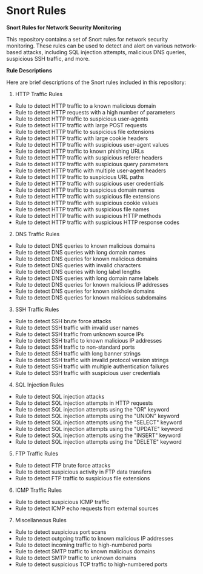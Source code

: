 # Snort Rules

**Snort Rules for Network Security Monitoring**

This repository contains a set of Snort rules for network security monitoring. These rules can be used to detect and alert on various network-based attacks, including SQL injection attempts, malicious DNS queries, suspicious SSH traffic, and more.

**Rule Descriptions**

Here are brief descriptions of the Snort rules included in this repository:

1. HTTP Traffic Rules
- Rule to detect HTTP traffic to a known malicious domain
- Rule to detect HTTP requests with a high number of parameters
- Rule to detect HTTP traffic to suspicious user-agents
- Rule to detect HTTP traffic with large POST requests
- Rule to detect HTTP traffic to suspicious file extensions
- Rule to detect HTTP traffic with large cookie headers
- Rule to detect HTTP traffic with suspicious user-agent values
- Rule to detect HTTP traffic to known phishing URLs
- Rule to detect HTTP traffic with suspicious referer headers
- Rule to detect HTTP traffic with suspicious query parameters
- Rule to detect HTTP traffic with multiple user-agent headers
- Rule to detect HTTP traffic to suspicious URL paths
- Rule to detect HTTP traffic with suspicious user credentials
- Rule to detect HTTP traffic to suspicious domain names
- Rule to detect HTTP traffic with suspicious file extensions
- Rule to detect HTTP traffic with suspicious cookie values
- Rule to detect HTTP traffic with suspicious file names
- Rule to detect HTTP traffic with suspicious HTTP methods
- Rule to detect HTTP traffic with suspicious HTTP response codes

2. DNS Traffic Rules
- Rule to detect DNS queries to known malicious domains
- Rule to detect DNS queries with long domain names
- Rule to detect DNS queries for known malicious domains
- Rule to detect DNS queries with invalid characters
- Rule to detect DNS queries with long label lengths
- Rule to detect DNS queries with long domain name labels
- Rule to detect DNS queries for known malicious IP addresses
- Rule to detect DNS queries for known sinkhole domains
- Rule to detect DNS queries for known malicious subdomains

3. SSH Traffic Rules
- Rule to detect SSH brute force attacks
- Rule to detect SSH traffic with invalid user names
- Rule to detect SSH traffic from unknown source IPs
- Rule to detect SSH traffic to known malicious IP addresses
- Rule to detect SSH traffic to non-standard ports
- Rule to detect SSH traffic with long banner strings
- Rule to detect SSH traffic with invalid protocol version strings
- Rule to detect SSH traffic with multiple authentication failures
- Rule to detect SSH traffic with suspicious user credentials

4. SQL Injection Rules
- Rule to detect SQL injection attacks
- Rule to detect SQL injection attempts in HTTP requests
- Rule to detect SQL injection attempts using the "OR" keyword
- Rule to detect SQL injection attempts using the "UNION" keyword
- Rule to detect SQL injection attempts using the "SELECT" keyword
- Rule to detect SQL injection attempts using the "UPDATE" keyword
- Rule to detect SQL injection attempts using the "INSERT" keyword
- Rule to detect SQL injection attempts using the "DELETE" keyword

5. FTP Traffic Rules
- Rule to detect FTP brute force attacks
- Rule to detect suspicious activity in FTP data transfers
- Rule to detect FTP traffic to suspicious file extensions

6. ICMP Traffic Rules
- Rule to detect suspicious ICMP traffic
- Rule to detect ICMP echo requests from external sources

7. Miscellaneous Rules
- Rule to detect suspicious port scans
- Rule to detect outgoing traffic to known malicious IP addresses
- Rule to detect incoming traffic to high-numbered ports
- Rule to detect SMTP traffic to known malicious domains
- Rule to detect SMTP traffic to unknown domains
- Rule to detect suspicious TCP traffic to high-numbered ports
